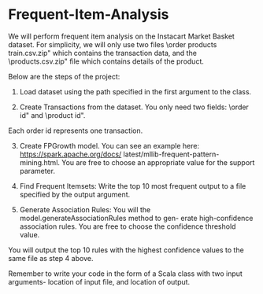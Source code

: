 # Frequent-Item-Analysis

We will perform frequent item analysis on the Instacart Market Basket dataset. For
simplicity, we will only use two files \order products train.csv.zip" which contains the transaction
data, and the \products.csv.zip" file which contains details of the product.

Below are the steps of the project:

1. Load dataset using the path specified in the first argument to the class.

2. Create Transactions from the dataset. You only need two fields: \order id" and \product id".

Each order id represents one transaction.

3. Create FPGrowth model. You can see an example here: https://spark.apache.org/docs/
latest/mllib-frequent-pattern-mining.html. You are free to choose an appropriate value
for the support parameter.

4. Find Frequent Itemsets: Write the top 10 most frequent output to a file specified by the
output argument.

5. Generate Association Rules: You will the model.generateAssociationRules method to gen-
erate high-confidence association rules. You are free to choose the confidence threshold value.

You will output the top 10 rules with the highest confidence values to the same file as step 4
above.

Remember to write your code in the form of a Scala class with two input arguments- location of input
file, and location of output.
